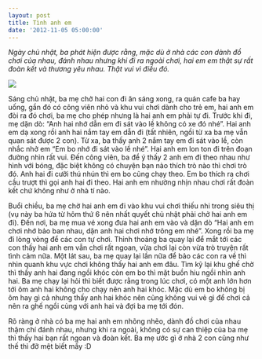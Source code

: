 ```yaml
---
layout: post
title: Tình anh em
date: '2012-11-05 05:00:00'
---
```


*Ngày chủ nhật, ba phát hiện được rằng, mặc dù ở nhà các con dành đồ chơi của nhau, đánh nhau nhưng khi đi ra ngoài chơi, hai em em thật sự rất đoàn kết và thương yêu nhau. Thật vui vì điều đó.*

![](https://chuyengiadinh.files.wordpress.com/2012/11/p10008681.jpg)

Sáng chủ nhật, ba mẹ chở hai con đi ăn sáng xong, ra quán cafe ba hay uống, gần đó có công viên nhỏ và khu vui chơi dành cho trẻ em, hai anh em đòi ra đó chơi, ba mẹ cho phép nhưng là hai anh em phải tự đi. Trước khi đi, mẹ dặn dò: “Anh hai nhớ dẫn em đi sát vào lề không có xe đó nhé”. Hai anh em dạ xong rồi anh hai nắm tay em dẫn đi (tất nhiên, ngồi từ xa ba mẹ vẫn quan sát được 2 con). Từ xa, ba thấy anh 2 nắm tay em đi sát vào lề, còn nhắc nhở em “Em bo nhớ đi sát vào lề nhé”. Hai anh em lon ton đi trên đoạn đường nhìn rất vui. Đến công viên, ba để ý thấy 2 anh em đi theo nhau như hình với bóng, đặc biệt không có chuyện bạn nào thích trò nào thì chơi trò đó. Anh hai đi cưỡi thú nhún thì em bo cũng chạy theo. Em bo thích ra chơi cầu trượt thì gọi anh hai đi theo. Hai anh em nhường nhịn nhau chơi rất đoàn kết chứ không như ở nhà tí nào. 

Buổi chiều, ba mẹ chờ hai anh em đi vào khu vui chơi thiếu nhi trong siêu thị (vụ này ba hứa từ hôm thứ 6 nên nhất quyết chủ nhật phải chở hai anh em đi). Đến nơi, ba mẹ mua vé xong đưa hai anh em vào và dặn dò “Hai anh em chơi nhớ bảo ban nhau, dặn anh hai chơi nhớ trông em nhé”. Xong rồi ba mẹ đi lòng vòng để các con tự chơi. Thỉnh thoảng ba quay lại để mắt tới các con thấy hai anh em vẫn chơi rất ngoan, vừa chơi lại còn vừa trò truyện rất tình cảm nữa. Một lát sau, ba mẹ quay lại lần nữa để bảo các con ra về thì nhìn quanh khu vực chơi không thấy hai anh em đâu. Tìm kỹ lại khu ghế chờ thì thấy anh hai đang ngồi khóc còn em bo thì mặt buồn hiu ngồi nhìn anh hai. Ba mẹ chạy lại hỏi thì biết được rằng trong lúc chơi, có một anh lớn hơn tới ôm anh hai không cho chạy nên anh hai khóc. Mặc dù em bo không bị ôm hay gì cả nhưng thấy anh hai khóc nên cũng không vui vẻ gì để chơi cả nên ra ghế ngồi cùng với anh hai và đợi ba mẹ tới đón. 

Rõ ràng ở nhà có ba mẹ hai anh em nhõng nhẽo, dành đồ chơi của nhau thậm chí đánh nhau, nhưng khi ra ngoài, không có sự can thiệp của ba mẹ thì thấy hai bạn rất ngoan và đoàn kết. Ba mẹ ước gì ở nhà 2 con cũng như thế thì đỡ mệt biết mấy :D
